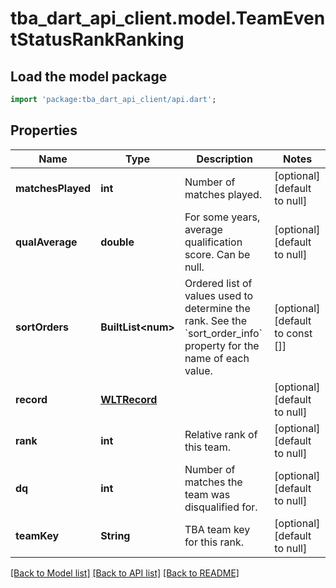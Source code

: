 # tba_dart_api_client.model.TeamEventStatusRankRanking

## Load the model package
```dart
import 'package:tba_dart_api_client/api.dart';
```

## Properties
Name | Type | Description | Notes
------------ | ------------- | ------------- | -------------
**matchesPlayed** | **int** | Number of matches played. | [optional] [default to null]
**qualAverage** | **double** | For some years, average qualification score. Can be null. | [optional] [default to null]
**sortOrders** | **BuiltList&lt;num&gt;** | Ordered list of values used to determine the rank. See the &#x60;sort_order_info&#x60; property for the name of each value. | [optional] [default to const []]
**record** | [**WLTRecord**](WLTRecord.md) |  | [optional] [default to null]
**rank** | **int** | Relative rank of this team. | [optional] [default to null]
**dq** | **int** | Number of matches the team was disqualified for. | [optional] [default to null]
**teamKey** | **String** | TBA team key for this rank. | [optional] [default to null]

[[Back to Model list]](../README.md#documentation-for-models) [[Back to API list]](../README.md#documentation-for-api-endpoints) [[Back to README]](../README.md)


